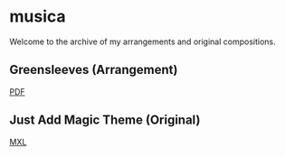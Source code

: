 # musica

Welcome to the archive of my arrangements and original compositions.  

## Greensleeves (Arrangement)

[PDF](https://github.com/micahlt/musica/raw/master/files/sheets/Greensleeves.pdf)

## Just Add Magic Theme (Original)

[MXL](https://github.com/micahlt/musica/raw/master/files/sheets/Just_Add_Magic.mxl)
